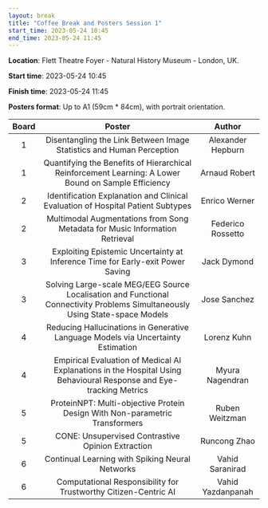 ```yaml
---
layout: break
title: "Coffee Break and Posters Session 1"
start_time: 2023-05-24 10:45
end_time: 2023-05-24 11:45
---
```


**Location**: Flett Theatre Foyer - Natural History Museum - London, UK.

**Start time**: 2023-05-24 10:45

**Finish time**: 2023-05-24 11:45

**Posters format**: Up to A1 (59cm * 84cm), with portrait orientation.

| Board     | Poster                                                                                                                        | Author             |
|   :----:  |   :----:                                                                                                                      |   :----:           |
| 1         | Disentangling the Link Between Image Statistics and Human Perception                                                          | Alexander Hepburn  | 
| 1         | Quantifying the Benefits of Hierarchical Reinforcement Learning: A Lower Bound on Sample Efficiency                           | Arnaud Robert      | 
| 2         | Identification Explanation and Clinical Evaluation of Hospital Patient Subtypes                                               | Enrico Werner      | 
| 2         | Multimodal Augmentations from Song Metadata for Music Information Retrieval                                                   | Federico Rossetto  | 
| 3         | Exploiting Epistemic Uncertainty at Inference Time for Early-exit Power Saving                                                | Jack Dymond        | 
| 3         | Solving Large-scale MEG/EEG Source Localisation and Functional Connectivity Problems Simultaneously Using State-space Models  | Jose Sanchez       | 
| 4         | Reducing Hallucinations in Generative Language Models via Uncertainty Estimation                                              | Lorenz Kuhn        | 
| 4         | Empirical Evaluation of Medical AI Explanations in the Hospital Using Behavioural Response and Eye-tracking Metrics           | Myura Nagendran    | 
| 5         | ProteinNPT: Multi-objective Protein Design With Non-parametric Transformers                                                   | Ruben Weitzman     | 
| 5         | CONE: Unsupervised Contrastive Opinion Extraction                                                                             | Runcong Zhao       | 
| 6         | Continual Learning with Spiking Neural Networks                                                                               | Vahid Saranirad    | 
| 6         | Computational Responsibility for Trustworthy Citizen-Centric AI                                                               | Vahid Yazdanpanah  | 
